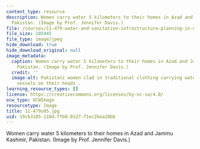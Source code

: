 ```yaml
---
content_type: resource
description: Women carry water 5 kilometers to their homes in Azad and Jammu Kashmir,
  Pakistan. (Image by Prof. Jennifer Davis.)
file: /courses/11-479-water-and-sanitation-infrastructure-planning-in-developing-countries-spring-2005/19cb3105118dffb80127f1ec2baa28bb_11-479s05.jpg
file_size: 105445
file_type: image/jpeg
hide_download: true
hide_download_original: null
image_metadata:
  caption: Women carry water 5 kilometers to their homes in Azad and Jammu Kashmir,
    Pakistan. (Image by Prof. Jennifer Davis.)
  credit: ''
  image-alt: Pakistani women clad in traditional clothing carrying water in metalic
    vessels on their heads .
learning_resource_types: []
license: https://creativecommons.org/licenses/by-nc-sa/4.0/
ocw_type: OCWImage
resourcetype: Image
title: 11-479s05.jpg
uid: 19cb3105-118d-ffb8-0127-f1ec2baa28bb
---
```

Women carry water 5 kilometers to their homes in Azad and Jammu Kashmir, Pakistan. (Image by Prof. Jennifer Davis.)